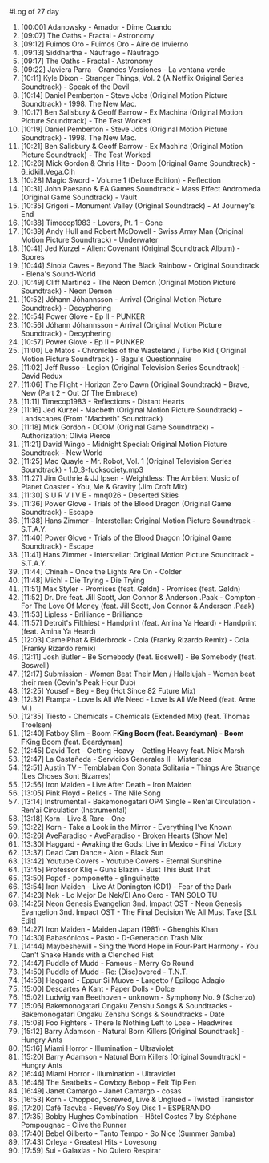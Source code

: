 #Log of 27 day

1. [00:00] Adanowsky - Amador - Dime Cuando
1. [09:07] The Oaths - Fractal - Astronomy
1. [09:12] Fuimos Oro - Fuimos Oro - Aire de Invierno
1. [09:13] Siddhartha - Náufrago - Náufrago
1. [09:17] The Oaths - Fractal - Astronomy
1. [09:22] Javiera Parra - Grandes Versiones - La ventana verde
1. [10:11] Kyle Dixon - Stranger Things, Vol. 2 (A Netflix Original Series Soundtrack) - Speak of the Devil
1. [10:14] Daniel Pemberton - Steve Jobs (Original Motion Picture Soundtrack) - 1998. The New Mac.
1. [10:17] Ben Salisbury & Geoff Barrow - Ex Machina (Original Motion Picture Soundtrack) - The Test Worked
1. [10:19] Daniel Pemberton - Steve Jobs (Original Motion Picture Soundtrack) - 1998. The New Mac.
1. [10:21] Ben Salisbury & Geoff Barrow - Ex Machina (Original Motion Picture Soundtrack) - The Test Worked
1. [10:26] Mick Gordon & Chris Hite - Doom (Original Game Soundtrack) - 6_idkill.Vega.Cih
1. [10:28] Magic Sword - Volume 1 (Deluxe Edition) - Reflection
1. [10:31] John Paesano & EA Games Soundtrack - Mass Effect Andromeda (Original Game Soundtrack) - Vault
1. [10:35] Grigori - Monument Valley (Original Soundtrack) - At Journey's End
1. [10:38] Timecop1983 - Lovers, Pt. 1 - Gone
1. [10:39] Andy Hull and Robert McDowell - Swiss Army Man (Original Motion Picture Soundtrack) - Underwater
1. [10:41] Jed Kurzel - Alien: Covenant (Original Soundtrack Album) - Spores
1. [10:44] Sinoia Caves - Beyond The Black Rainbow - Original Soundtrack - Elena's Sound-World
1. [10:49] Cliff Martinez - The Neon Demon (Original Motion Picture Soundtrack) - Neon Demon
1. [10:52] Jóhann Jóhannsson - Arrival (Original Motion Picture Soundtrack) - Decyphering
1. [10:54] Power Glove - Ep II - PUNKER
1. [10:56] Jóhann Jóhannsson - Arrival (Original Motion Picture Soundtrack) - Decyphering
1. [10:57] Power Glove - Ep II - PUNKER
1. [11:00] Le Matos - Chronicles of the Wasteland / Turbo Kid ( Original Motion Picture Soundtrack ) - Bagu's Questionnaire
1. [11:02] Jeff Russo - Legion (Original Television Series Soundtrack) - David Redux
1. [11:06] The Flight - Horizon Zero Dawn (Original Soundtrack) - Brave, New (Part 2 - Out Of The Embrace)
1. [11:11] Timecop1983 - Reflections - Distant Hearts
1. [11:16] Jed Kurzel - Macbeth (Original Motion Picture Soundtrack) - Landscapes (From "Macbeth" Soundtrack)
1. [11:18] Mick Gordon - DOOM (Original Game Soundtrack) - Authorization; Olivia Pierce
1. [11:21] David Wingo - Midnight Special: Original Motion Picture Soundtrack - New World
1. [11:25] Mac Quayle - Mr. Robot, Vol. 1 (Original Television Series Soundtrack) - 1.0_3-fucksociety.mp3
1. [11:27] Jim Guthrie & JJ Ipsen - Weightless: The Ambient Music of Planet Coaster - You, Me & Gravity (Jim Croft Mix)
1. [11:30] S U R V I V E - mnq026 - Deserted Skies
1. [11:36] Power Glove - Trials of the Blood Dragon (Original Game Soundtrack) - Escape
1. [11:38] Hans Zimmer - Interstellar: Original Motion Picture Soundtrack - S.T.A.Y.
1. [11:40] Power Glove - Trials of the Blood Dragon (Original Game Soundtrack) - Escape
1. [11:41] Hans Zimmer - Interstellar: Original Motion Picture Soundtrack - S.T.A.Y.
1. [11:44] Chinah - Once the Lights Are On - Colder
1. [11:48] Michl - Die Trying - Die Trying
1. [11:51] Max Styler - Promises (feat. Gøldn) - Promises (feat. Gøldn)
1. [11:52] Dr. Dre feat. Jill Scott, Jon Connor & Anderson .Paak - Compton - For The Love Of Money (feat. Jill Scott, Jon Connor & Anderson .Paak)
1. [11:53] Lipless - Brilliance - Brilliance
1. [11:57] Detroit's Filthiest - Handprint (feat. Amina Ya Heard) - Handprint (feat. Amina Ya Heard)
1. [12:03] CamelPhat & Elderbrook - Cola (Franky Rizardo Remix) - Cola (Franky Rizardo remix)
1. [12:11] Josh Butler - Be Somebody (feat. Boswell) - Be Somebody (feat. Boswell)
1. [12:17] Submission - Women Beat Their Men / Hallelujah - Women beat their men (Cevin's Peak Hour Dub)
1. [12:25] Yousef - Beg - Beg (Hot Since 82 Future Mix)
1. [12:32] Ftampa - Love Is All We Need - Love Is All We Need (feat. Anne M.)
1. [12:35] Tiësto - Chemicals - Chemicals (Extended Mix) (feat. Thomas Troelsen)
1. [12:40] Fatboy Slim - Boom F**King Boom (feat. Beardyman) - Boom F**King Boom (feat. Beardyman)
1. [12:45] David Tort - Getting Heavy - Getting Heavy feat. Nick Marsh
1. [12:47] La Castañeda - Servicios Generales II - Misteriosa
1. [12:51] Austin TV - Temblaban Con Sonata Solitaria - Things Are Strange (Les Choses Sont Bizarres)
1. [12:56] Iron Maiden - Live After Death - Iron Maiden
1. [13:05] Pink Floyd - Relics - The Nile Song
1. [13:14] Instrumental - Bakemonogatari OP4 Single - Ren'ai Circulation - Ren'ai Circulation (Instrumental)
1. [13:18] Korn - Live & Rare - One
1. [13:22] Korn - Take a Look in the Mirror - Everything I've Known
1. [13:26] AveParadiso - AveParadiso - Broken Hearts (Show Me)
1. [13:30] Haggard - Awaking the Gods: Live in Mexico - Final Victory
1. [13:37] Dead Can Dance - Aion - Black Sun
1. [13:42] Youtube Covers - Youtube Covers - Eternal Sunshine
1. [13:45] Professor Kliq - Guns Blazin - Bust This Bust That
1. [13:50] Popof - pomponette - glinguinette
1. [13:54] Iron Maiden - Live At Donington (CD1) - Fear of the Dark
1. [14:23] Nek - Lo Mejor De Nek/El Ano Cero - TAN SOLO TU
1. [14:25] Neon Genesis Evangelion 3nd. Impact OST - Neon Genesis Evangelion 3nd. Impact OST - The Final Decision We All Must Take [S.I. Edit]
1. [14:27] Iron Maiden - Maiden Japan (1981) - Ghenghis Khan
1. [14:30] Babasónicos - Pasto - D-Generacion Trash Mix
1. [14:44] Maybeshewill - Sing the Word Hope in Four-Part Harmony - You Can't Shake Hands with a Clenched Fist
1. [14:47] Puddle of Mudd - Famous - Merry Go Round
1. [14:50] Puddle of Mudd - Re: (Disc)overed - T.N.T.
1. [14:58] Haggard - Eppur Si Muove - Largetto / Epilogo Adagio
1. [15:00] Descartes A Kant - Paper Dolls - Dolce
1. [15:02] Ludwig van Beethoven - unknown - Symphony No. 9 (Scherzo)
1. [15:06] Bakemonogatari Ongaku Zenshu Songs & Soundtracks - Bakemonogatari Ongaku Zenshu Songs & Soundtracks - Date
1. [15:08] Foo Fighters - There Is Nothing Left to Lose - Headwires
1. [15:12] Barry Adamson - Natural Born Killers [Original Soundtrack] - Hungry Ants
1. [15:16] Miami Horror - Illumination - Ultraviolet
1. [15:20] Barry Adamson - Natural Born Killers [Original Soundtrack] - Hungry Ants
1. [16:44] Miami Horror - Illumination - Ultraviolet
1. [16:46] The Seatbelts - Cowboy Bebop - Felt Tip Pen
1. [16:49] Janet Camargo - Janet Camargo - cosas
1. [16:53] Korn - Chopped, Screwed, Live & Unglued - Twisted Transistor
1. [17:20] Café Tacvba - Reves/Yo Soy Disc 1 - ESPERANDO
1. [17:35] Bobby Hughes Combination - Hôtel Costes 7 by Stéphane Pompougnac - Clive the Runner
1. [17:40] Bebel Gilberto - Tanto Tempo - So Nice (Summer Samba)
1. [17:43] Orleya - Greatest Hits - Lovesong
1. [17:59] Sui - Galaxias - No Quiero Respirar
